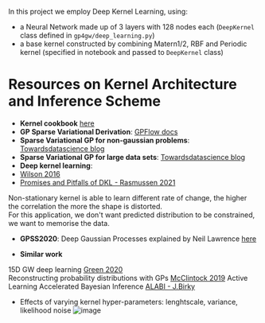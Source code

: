 In this project we employ Deep Kernel Learning, using:
* a Neural Network made up of 3 layers with 128 nodes each (`DeepKernel` class defined in `gp4gw/deep_learning.py`)
* a base kernel constructed by combining Matern1/2, RBF and Periodic kernel (specified in notebook and passed to `DeepKernel` class)

# Resources on Kernel Architecture and Inference Scheme
* **Kernel cookbook** [here](https://peterroelants.github.io/posts/gaussian-process-kernels/)
* **GP Sparse Variational Derivation**: [GPFlow docs](https://gpflow.readthedocs.io/en/master/notebooks/theory/SGPR_notes.html)
* **Sparse Variational GP for non-gaussian problems**:
[Towardsdatascience blog](https://towardsdatascience.com/variational-gaussian-process-what-to-do-when-things-are-not-gaussian-41197039f3d4)
* **Sparse Variational GP for large data sets**:
[Towardsdatascience blog](https://towardsdatascience.com/sparse-and-variational-gaussian-process-what-to-do-when-data-is-large-2d3959f430e7)
* **Deep kernel learning**: 
* [Wilson 2016](http://proceedings.mlr.press/v51/wilson16.pdf)
* [Promises and Pitfalls of DKL - Rasmussen 2021](https://arxiv.org/pdf/2102.12108.pdf)

Non-stationary kernel is able to learn different rate of change, the higher the correlation the more the shape is distorted. <br/>
For this application, we don't want predicted distribution to be constrained, we want to memorise the data.

* **GPSS2020**: Deep Gaussian Processes explained by Neil Lawrence [here](http://inverseprobability.com/talks/notes/deep-gps.html)

* **Similar work**

15D GW deep learning [Green 2020](https://arxiv.org/pdf/2008.03312.pdf) <br/>
Reconstructing probability distributions with GPs [McClintock 2019](https://arxiv.org/abs/1905.09299)
Active Learning Accelerated Bayesian Inference [ALABI - J.Birky](https://github.com/jbirky/alabi)

* Effects of varying kernel hyper-parameters: lenghtscale, variance, likelihood noise
 ![image](https://user-images.githubusercontent.com/32883514/144617566-ffaa4ab2-a4ca-4090-9a59-21b849664e1b.png)
